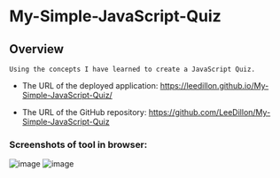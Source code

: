 # My-Simple-JavaScript-Quiz

## Overview
 

```
Using the concepts I have learned to create a JavaScript Quiz.
```




* The URL of the deployed application: https://leedillon.github.io/My-Simple-JavaScript-Quiz/

* The URL of the GitHub repository: https://github.com/LeeDillon/My-Simple-JavaScript-Quiz

### Screenshots of tool in browser:
![image](https://user-images.githubusercontent.com/86656625/215905942-0f499523-a6cb-43e7-a76e-5069ca1c3f20.png)
![image](https://user-images.githubusercontent.com/86656625/215906116-acf26495-df30-43cb-bc06-37eca6168bc7.png)

